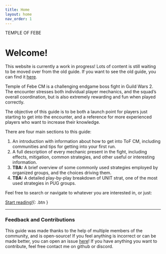 ```yaml
---
title: Home
layout: home
nav_order: 1
---
```


<div class="intro">
    TEMPLE OF FEBE
</div>

# Welcome!

This website is currently a work in progress! Lots of content is still waiting to be moved over from the old guide.
If you want to see the old guide, you can find it [here](https://templeoffebe.tiiny.site/).

Temple of Febe CM is a challenging endgame boss fight in Guild Wars 2. The encounter stresses both individual player mechanics, and the squad’s overall coordination, but is also extremely rewarding and fun when played correctly.

The objective of this guide is to be both a launch point for players just starting to get into the encounter, and a reference for more experienced players who want to increase their knowledge.

There are four main sections to this guide:

1. An introduction with information about how to get into ToF CM, including communities and tips for getting into your first run.
2. A full description of every mechanic present in the fight, including effects, mitigation, common strategies, and other useful or interesting information.
3. **TBA:** A brief overview of some commonly used strategies employed by organized groups, and the choices driving them.
4. **TBA:** A detailed play-by-play breakdown of UNIT strat, one of the most used strategies in PUG groups.

Feel free to search or navigate to whatever you are interested in, or just:

[Start reading!](introduction/getting-started.html){: .btn }

---

### Feedback and Contributions

This guide was made thanks to the help of multiple members of the community, and is open-source! If you feel anything is incorrect or can be made better, you can open an issue [here](https://github.com/SilverHalf/temple-of-febe/issues)! If you have anything you want to contribute, feel free contact me on github or discord.
